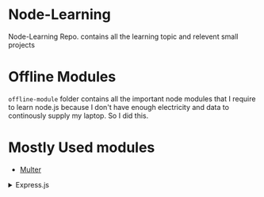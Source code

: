 # Node-Learning
Node-Learning Repo. contains all the learning topic and relevent small projects

# Offline Modules
`offline-module` folder contains all the important node modules that I require to learn node.js because I don't have enough electricity and data to continously supply my laptop. So I did this.

# Mostly Used modules
- [Multer](https://github.com/Aakash-Tamboli/Node-Learning/blob/master/express-framework/Learning-Express/Docs/Multer.md)
<details>
<summary>Express.js</summary>


</details>
